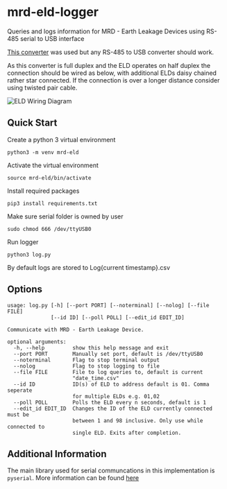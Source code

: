 # mrd-eld-logger
Queries and logs information for MRD - Earth Leakage Devices using RS-485 serial to USB interface

[This converter](https://www.jaycar.com.au/usb-port-to-rs-485-422-converter-with-automatic-detect-serial-signal-rate/p/XC4136) was used but any RS-485 to USB converter should work.

As this converter is full duplex and the ELD operates on half duplex the connection should be wired as below, with additional ELDs daisy chained rather star connected. If the connection is over a longer distance consider using twisted pair cable.

![ELD Wiring Diagram](https://github.com/bpmil3/mrd-eld-logger/blob/master/ELD%20Wiring.png)

## Quick Start
Create a python 3 virtual environment

`python3 -m venv mrd-eld`

Activate the virtual environment

`source mrd-eld/bin/activate`

Install required packages

`pip3 install requirements.txt`

Make sure serial folder is owned by user

`sudo chmod 666 /dev/ttyUSB0`

Run logger

`python3 log.py`

By default logs are stored to Log{current timestamp}.csv

## Options
```
usage: log.py [-h] [--port PORT] [--noterminal] [--nolog] [--file FILE]
              [--id ID] [--poll POLL] [--edit_id EDIT_ID]

Communicate with MRD - Earth Leakage Device.

optional arguments:
  -h, --help         show this help message and exit
  --port PORT        Manually set port, default is /dev/ttyUSB0
  --noterminal       Flag to stop terminal output
  --nolog            Flag to stop logging to file
  --file FILE        File to log queries to, default is current
                     "date_time.csv"
  --id ID            ID(s) of ELD to address default is 01. Comma seperate
                     for multiple ELDs e.g. 01,02
  --poll POLL        Polls the ELD every n seconds, default is 1
  --edit_id EDIT_ID  Changes the ID of the ELD currently connected must be
                     between 1 and 98 inclusive. Only use while connected to
                     single ELD. Exits after completion.
```
## Additional Information

The main library used for serial communcations in this implementation is `pyserial`. More information can be found [here](https://pyserial.readthedocs.io/en/latest/pyserial_api.html)
